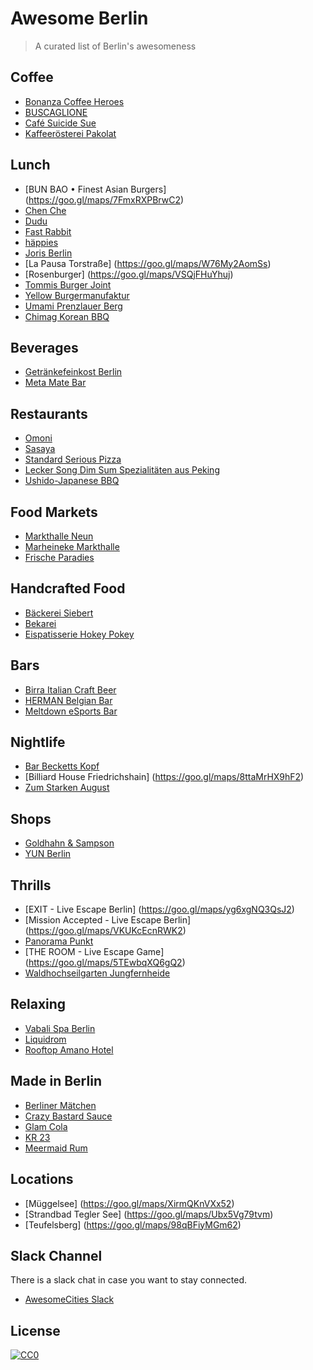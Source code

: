 # Awesome Berlin

> A curated list of Berlin's awesomeness

## Coffee

- [Bonanza Coffee Heroes](https://goo.gl/maps/8ypyJyodVsF2)
- [BUSCAGLIONE](https://goo.gl/maps/trQ8umaJT2Q2)
- [Café Suicide Sue](https://goo.gl/maps/Pbez2TovzNT2)
- [Kaffeerösterei Pakolat](https://goo.gl/maps/jEMsjj1QuAy)

## Lunch

- [BUN BAO • Finest Asian Burgers] (https://goo.gl/maps/7FmxRXPBrwC2)
- [Chen Che](https://goo.gl/maps/u3B6eFPNGLq)
- [Dudu](https://goo.gl/maps/CRqvDrGoBJM2)
- [Fast Rabbit](https://goo.gl/maps/ta9uXebhygx)
- [häppies](https://goo.gl/maps/VhXz4Ent3q32)
- [Joris Berlin](https://goo.gl/maps/GihtTwQWwHS2)
- [La Pausa Torstraße] (https://goo.gl/maps/W76My2AomSs)
- [Rosenburger] (https://goo.gl/maps/VSQjFHuYhuj)
- [Tommis Burger Joint](https://goo.gl/maps/V3cmi6yHTkv)
- [Yellow Burgermanufaktur](https://goo.gl/maps/6TLgnnYfEL52)
- [Umami Prenzlauer Berg](https://goo.gl/maps/tFQ4vGhVAeP2)
- [Chimag Korean BBQ](https://goo.gl/maps/4ZQj6Ere39v)

## Beverages

- [Getränkefeinkost Berlin](https://goo.gl/maps/iuh2MQSZZYQ2)
- [Meta Mate Bar](https://goo.gl/maps/7duaRBjNGyD2)

## Restaurants

- [Omoni](https://goo.gl/maps/LGtL7fio6x12)
- [Sasaya](https://goo.gl/maps/VfnfnDZrruz)
- [Standard Serious Pizza](https://goo.gl/maps/ZSd5GzitNgK2)
- [Lecker Song Dim Sum Spezialitäten aus Peking](https://goo.gl/maps/XasKmRPKDaQ2)
- [Ushido-Japanese BBQ](https://goo.gl/maps/BGVwkS2jmWR2)

## Food Markets

- [Markthalle Neun](https://goo.gl/maps/PinBwWYjx5H2)
- [Marheineke Markthalle](https://goo.gl/maps/aU43S886ct72)
- [Frische Paradies](https://goo.gl/maps/J2hMP73tsXo)

## Handcrafted Food

- [Bäckerei Siebert](https://goo.gl/maps/8NaNyyEkcRx)
- [Bekarei](https://goo.gl/maps/of5c4HxQZi42)
- [Eispatisserie Hokey Pokey](https://goo.gl/maps/js8grqgrgiE2)

## Bars

- [Birra Italian Craft Beer](https://goo.gl/maps/Bpe6ENHNP9H2)
- [HERMAN Belgian Bar](https://goo.gl/maps/RH9WHa1Ltw42)
- [Meltdown eSports Bar](https://goo.gl/maps/WSdd3vF5hWy)

## Nightlife

- [Bar Becketts Kopf](https://goo.gl/maps/nELrHZjuT6r)
- [Billiard House Friedrichshain] (https://goo.gl/maps/8ttaMrHX9hF2)
- [Zum Starken August](https://goo.gl/maps/DgpZWxXipzn)

## Shops

- [Goldhahn & Sampson](https://goo.gl/maps/QMr3aN2aXJr)
- [YUN Berlin](https://goo.gl/maps/fRRCoUBGXvQ2)

## Thrills

- [EXIT - Live Escape Berlin] (https://goo.gl/maps/yg6xgNQ3QsJ2)
- [Mission Accepted - Live Escape Berlin] (https://goo.gl/maps/VKUKcEcnRWK2)
- [Panorama Punkt](https://goo.gl/maps/RtAwtAEERK22)
- [THE ROOM - Live Escape Game] (https://goo.gl/maps/5TEwbqXQ6gQ2)
- [Waldhochseilgarten Jungfernheide](https://goo.gl/maps/N6FMt8hjYzC2)

## Relaxing

- [Vabali Spa Berlin](https://goo.gl/maps/TZBD4UVdWR92)
- [Liquidrom](https://goo.gl/maps/8jseAJTX1132)
- [Rooftop Amano Hotel](https://goo.gl/maps/Y8CacT18Cw92)

## Made in Berlin

- [Berliner Mätchen](http://www.berliner-maetchen.de/)
- [Crazy Bastard Sauce](http://www.crazybsauce.com/)
- [Glam Cola](http://www.glamcola.de/)
- [KR 23](http://www.kr23.theliquorcompany.de/)
- [Meermaid Rum](http://www.meermaid-rum.de/)

## Locations

- [Müggelsee] (https://goo.gl/maps/XirmQKnVXx52)
- [Strandbad Tegler See] (https://goo.gl/maps/Ubx5Vg79tvm)
- [Teufelsberg] (https://goo.gl/maps/98qBFiyMGm62)

## Slack Channel

There is a slack chat in case you want to stay connected.
- [AwesomeCities Slack](http://slack.awesomecities.org)

## License

[![CC0](http://mirrors.creativecommons.org/presskit/buttons/88x31/svg/cc-zero.svg)](https://creativecommons.org/publicdomain/zero/1.0/)
